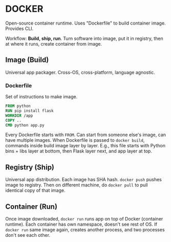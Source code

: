 # DOCKER

Open-source container runtime. Uses "Dockerfile" to build container image. Provides CLI.

Workflow: **Build, ship, run**. Turn software into image, put it in registry, then at where it runs, create container from image.

## Image (Build)

Universal app packager. Cross-OS, cross-platform, language agnostic.

### Dockerfile

Set of instructions to make image.

```dockerfile
FROM python
RUN pip install flask
WORKDIR /app
COPY ..
CMD python app.py
```

Every Dockerfile starts with `FROM`. Can start from someone else's image, can have multiple images. When Dockerfile is passed to `docker build`, commands inside build image layer by layer. E.g., this file starts with Python bins + libs layer at bottom, then Flask layer next, and app layer at top.

## Registry (Ship)

Universal app distribution. Each image has SHA hash. `docker push` pushes image to registry. Then on different machine, do `docker pull` to pull identical copy of that image.

## Container (Run)

Once image downloaded, `docker run` runs app on top of Docker (container runtime). Each container has own namespace, doesn't see rest of OS. If `docker run` same image again, creates another process, and two processes don't see each other.
